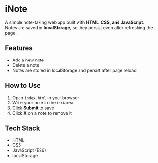 # iNote

A simple note-taking web app built with **HTML, CSS, and JavaScript**.  
Notes are saved in **localStorage**, so they persist even after refreshing the page.

## Features

- Add a new note
- Delete a note
- Notes are stored in localStorage and persist after page reload

## How to Use

1. Open `index.html` in your browser
2. Write your note in the textarea
3. Click **Submit** to save
4. Click **X** on a note to remove it

## Tech Stack

- HTML
- CSS
- JavaScript (ES6)
- localStorage
